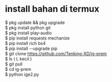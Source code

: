# install bahan di termux
$ pkg update && pkg upgrade              
$ pkg install python git                
$ pkg install play-audio            
$ pip install requests mechanize           
$ pip install rich bs4          
$ pip install --upgrade pip              
$ git clone https://github.com/Tenking-XD/ig-prem            
$ ls ( L kecil )               
$ git pull              
$ cd ig-prem            
$ python ige2.py
